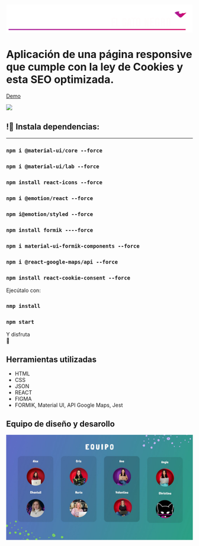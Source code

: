 ![](./src/media/logo-horizontal.png)

# Aplicación de una página responsive que cumple con la ley de Cookies y esta SEO optimizada.
[Demo](https://youtu.be/w5x0507vUlo)

![](./src/media/paginaEntera.png)

## !🔌 Instala dependencias:
______ 
### `npm i @material-ui/core --force`
### `npm i @material-ui/lab --force`
### `npm install react-icons --force` 
### `npm i @emotion/react --force`
### `npm i@emotion/styled --force`
### `npm install formik ----force` 
### `npm i material-ui-formik-components --force`
### `npm i @react-google-maps/api --force`
### `npm install react-cookie-consent --force`

Ejecútalo con:
### `nmp install`
### `npm start`

Y disfruta 	
:tada:

## Herramientas utilizadas

- HTML    
- CSS
- JSON
- REACT
- FIGMA
- FORMIK, Material UI, API Google Maps, Jest

## Equipo de diseño y desarollo

![](./src/media/nosotras.jpg)

